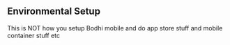 ## Environmental Setup

This is NOT how you setup Bodhi mobile and do app store stuff and mobile container stuff etc
